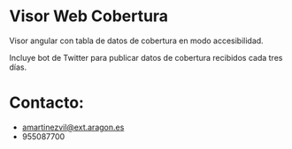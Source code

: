 # Visor Web Cobertura


Visor angular con tabla de datos de cobertura en modo accesibilidad.

Incluye bot de Twitter para publicar datos de cobertura recibidos cada tres días.


# Contacto:

- amartinezvil@ext.aragon.es
- 955087700